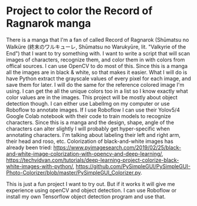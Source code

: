 # Project to color the Record of Ragnarok manga

There is a manga that I'm a fan of called Record of Ragnarok (Shūmatsu no Walküre (終末のワルキューレ, Shūmatsu no Warukyūre, lit. "Valkyrie of the End") that I want
to try something with. I want to write a script that will scan images of characters, recognize them, and color them in with colors from offical sources. I can use OpenCV to do most of this. Since this is a manga all the images are in black & white, so that makes it easier. What I will do is have Python extract the grayscale values of every pixel for each image, and save them for later. I will do the same for the reference colored image I'm using. I can get the all the unique colors too in a list so I know exactly what color values are in the images.  This project will be mostly about object detection though. I can either use LabelImg on my computer or use Roboflow to annotate images. If I use Roboflow I can use their Yolov5/4 Google Colab notebook with their code to train models to recognize characters. Since this is a manga and the design, shape, angle of the characters can alter slightly I will probably get hyper-specific when annotating characters. I'm talking about labeling their left and right arm, their head and roso, etc. Colorization of black-and-white images has already been tried: https://www.pyimagesearch.com/2019/02/25/black-and-white-image-colorization-with-opencv-and-deep-learning/, https://techvidvan.com/tutorials/deep-learning-project-colorize-black-white-images-with-python/, https://github.com/PySimpleGUI/PySimpleGUI-Photo-Colorizer/blob/master/PySimpleGUI_Colorizer.py.

This is just a fun project I want to try out. But if it works it will give me experience using openCV and object detection. I can use Roboflow or install my own Tensorflow object detection program and use that.

